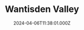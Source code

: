 ---
date: 2024-04-06T11:38:01.000Z
title: Wantisden Valley
latitude: 52.118023198168856
longitude: 1.4469784688436376
category: checkin
---